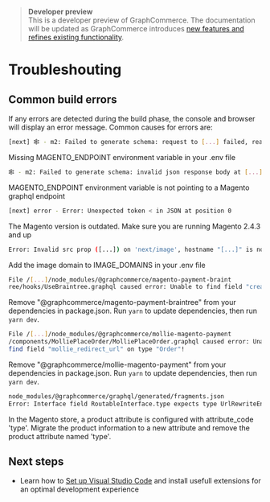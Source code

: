 <div data-nosnippet>

> **Developer preview**  
> This is a developer preview of GraphCommerce. The documentation will be
> updated as GraphCommerce introduces
> [new features and refines existing functionality](https://github.com/graphcommerce-org/graphcommerce/releases).

</div>

# Troubleshouting

## Common build errors

If any errors are detected during the build phase, the console and browser will
display an error message. Common causes for errors are:

```bash
[next] 🕸️ - m2: Failed to generate schema: request to [...] failed, reason: connect ETIMEDOUT
```

Missing MAGENTO_ENDPOINT environment variable in your .env file

```bash
🕸️ - m2: Failed to generate schema: invalid json response body at [...] reason: Unexpected '<'
```

MAGENTO_ENDPOINT environment variable is not pointing to a Magento graphql
endpoint

```bash
[next] error - Error: Unexpected token < in JSON at position 0
```

The Magento version is outdated. Make sure you are running Magento 2.4.3 and up

```bash
Error: Invalid src prop ([...]) on 'next/image', hostname "[...]" is not configured under images in your 'next.config.js'
```

Add the image domain to IMAGE_DOMAINS in your .env file

```bash
File /[...]/node_modules/@graphcommerce/magento-payment-braint
ree/hooks/UseBraintree.graphql caused error: Unable to find field "createBraintreeClientToken" on type "Mutation"!
```

Remove "@graphcommerce/magento-payment-braintree" from your dependencies in
package.json. Run `yarn` to update dependencies, then run `yarn dev`.

```bash
File /[...]/node_modules/@graphcommerce/mollie-magento-payment
/components/MolliePlaceOrder/MolliePlaceOrder.graphql caused error: Unable to
find field "mollie_redirect_url" on type "Order"!
```

Remove "@graphcommerce/mollie-magento-payment" from your dependencies in
package.json. Run `yarn` to update dependencies, then run `yarn dev`.

```bash
node_modules/@graphcommerce/graphql/generated/fragments.json
Error: Interface field RoutableInterface.type expects type UrlRewriteEntityTypeEnum but BundleProduct.type is type String.
```

In the Magento store, a product attribute is configured with attribute_code
'type'. Migrate the product information to a new attribute and remove the
product attribute named 'type'.

## Next steps

- Learn how to [Set up Visual Studio Code](../getting-started/vscode.md) and
  install usefull extensions for an optimal development experience
